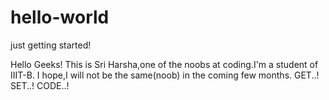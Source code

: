 # hello-world
just getting started!

Hello Geeks!
This is Sri Harsha,one of the noobs at coding.I'm a student of IIIT-B.
I hope,I will not be the same(noob) in the coming few months.
GET..! SET..! CODE..!

